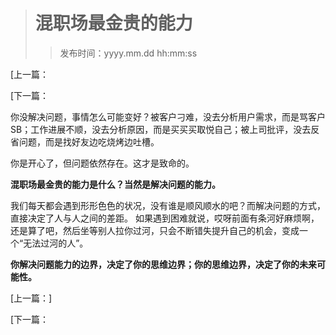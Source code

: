 ># 混职场最金贵的能力
>
>>发布时间：yyyy.mm.dd hh:mm:ss

[上一篇：

[下一篇： 

你没解决问题，事情怎么可能变好？被客户刁难，没去分析用户需求，而是骂客户SB；工作进展不顺，没去分析原因，而是买买买取悦自己；被上司批评，没去反省问题，而是找好友边吃烧烤边吐槽。 

你是开心了，但问题依然存在。这才是致命的。 

**混职场最金贵的能力是什么？当然是解决问题的能力。**

我们每天都会遇到形形色色的状况，没有谁是顺风顺水的吧？而解决问题的方式，直接决定了人与人之间的差距。 如果遇到困难就说，哎呀前面有条河好麻烦啊，还是算了吧，然后坐等别人拉你过河，只会不断错失提升自己的机会，变成一个“无法过河的人”。 

**你解决问题能力的边界，决定了你的思维边界；你的思维边界，决定了你的未来可能性。**

[上一篇：]

[下一篇： 


















​     












